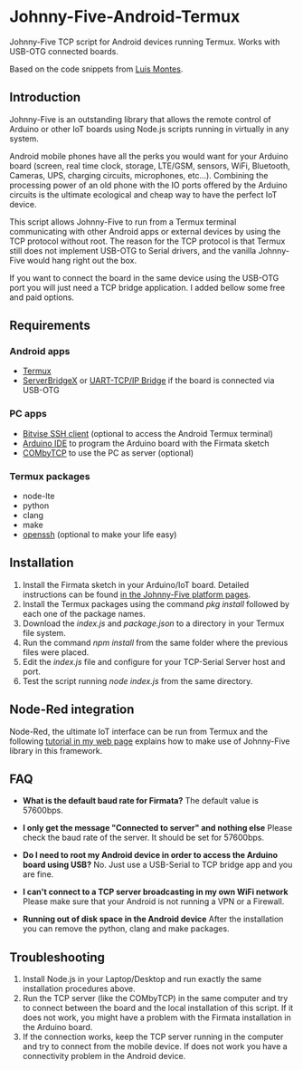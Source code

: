 # Johnny-Five-Android-Termux
 Johnny-Five TCP script for Android devices running Termux. Works with USB-OTG connected boards.

 Based on the code snippets from [Luis Montes](https://github.com/monteslu).

 ## Introduction

 Johnny-Five is an outstanding library that allows the remote control of Arduino or other IoT boards using Node.js scripts running in virtually in any system.

 Android mobile phones have all the perks you would want for your Arduino board (screen, real time clock, storage, LTE/GSM, sensors, WiFi, Bluetooth, Cameras, UPS, charging circuits, microphones, etc...). Combining the processing power of an old phone with the IO ports offered by the Arduino circuits is the ultimate ecological and cheap way to have the perfect IoT device.

 This script allows Johnny-Five to run from a Termux terminal communicating with other Android apps or external devices by using the TCP protocol without root. The reason for the TCP protocol is that Termux still does not implement USB-OTG to Serial drivers, and the vanilla Johnny-Five would hang right out the box.

 If you want to connect the board in the same device using the USB-OTG port you will just need a TCP bridge application. I added bellow some free and paid options.

 ## Requirements

 ### Android apps
 * [Termux](https://termux.com/)
 * [ServerBridgeX](https://play.google.com/store/apps/details?id=com.cidtepole.serverbridge&hl=en) or [UART-TCP/IP Bridge](https://play.google.com/store/apps/details?id=com.t2techhub.iot.uarttcpbridge&hl=en) if the board is connected via USB-OTG

 ### PC apps
 * [Bitvise SSH client](https://www.bitvise.com/ssh-client-download) (optional to access the Android Termux terminal)
 * [Arduino IDE](https://www.arduino.cc/en/Main/Software) to program the Arduino board with the Firmata sketch
 * [COMbyTCP](https://sourceforge.net/projects/combytcp/) to use the PC as server (optional)

 ### Termux packages
 * node-lte
 * python
 * clang
 * make
 * [openssh](https://wiki.termux.com/wiki/Remote_Access) (optional to make your life easy)

 ## Installation
 1. Install the Firmata sketch in your Arduino/IoT board. Detailed instructions can be found [in the Johnny-Five platform pages](http://johnny-five.io/platform-support/).
 2. Install the Termux packages using the command *pkg install* followed by each one of the package names.
 3. Download the *index.js* and *package.json* to a directory in your Termux file system.
 4. Run the command *npm install* from the same folder where the previous files were placed.
 5. Edit the *index.js* file and configure for your TCP-Serial Server host and port.
 6. Test the script running *node index.js* from the same directory.

## Node-Red integration
Node-Red, the ultimate IoT interface can be run from Termux and the following [tutorial in my web page](https://www.danbp.org) explains how to make use of Johnny-Five library in this framework.

## FAQ
* **What is the default baud rate for Firmata?**
The default value is 57600bps.

* **I only get the message "Connected to server" and nothing else**
Please check the baud rate of the server. It should be set for 57600bps.

* **Do I need to root my Android device in order to access the Arduino board using USB?**
No. Just use a USB-Serial to TCP bridge app and you are fine.

* **I can't connect to a TCP server broadcasting in my own WiFi network**
Please make sure that your Android is not running a VPN or a Firewall.

* **Running out of disk space in the Android device**
After the installation you can remove the python, clang and make packages.

## Troubleshooting
1. Install Node.js in your Laptop/Desktop and run exactly the same installation procedures above.
2. Run the TCP server (like the COMbyTCP) in the same computer and try to connect between the board and the local installation of this script. If it does not work, you might have a problem with the Firmata installation in the Arduino board.
3. If the connection works, keep the TCP server running in the computer and try to connect from the mobile device. If does not work you have a connectivity problem in the Android device.